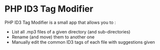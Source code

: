 # PHP ID3 Tag Modifier

PHP ID3 Tag Modifier is a small app that allows you to :
* List all .mp3 files of a given directory (and sub-directories)
* Rename (and move) them to another one
* Manually edit the common ID3 tags of each file with suggestions given